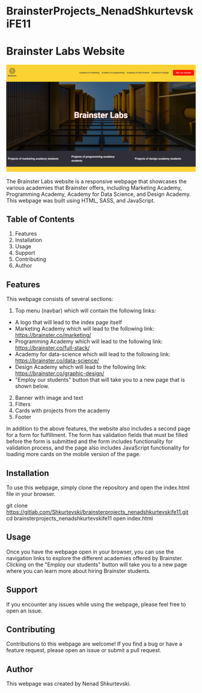 # BrainsterProjects_NenadShkurtevskiFE11

# Brainster Labs Website

<img src="./images/brainster-labs.png">

The Brainster Labs website is a responsive webpage that showcases the various academies that Brainster offers, including Marketing Academy, Programming Academy, Academy for Data Science, and Design Academy. This webpage was built using HTML, SASS, and JavaScript.

## Table of Contents

1. Features
2. Installation
3. Usage
4. Support
5. Contributing
6. Author


## Features

This webpage consists of several sections:

1. Top menu (navbar) which will contain the following links:

- A logo that will lead to the index page itself
- Marketing Academy which will lead to the following link: https://brainster.co/marketing/
- Programming Academy which will lead to the following link: https://brainster.co/full-stack/
- Academy for data-science which will lead to the following link: https://brainster.co/data-science/
- Design Academy which will lead to the following link: https://brainster.co/graphic-design/
- "Employ our students" button that will take you to a new page that is shown below.

2. Banner with image and text
3. Filters
4. Cards with projects from the academy
5. Footer

In addition to the above features, the website also includes a second page for a form for fulfillment. The form has validation fields that must be filled before the form is submitted and the form includes functionality for validation process, and the page also includes JavaScript functionality for loading more cards on the mobile version of the page.

## Installation

To use this webpage, simply clone the repository and open the index.html file in your browser.

git clone https://gitlab.com/Shkurtevski/brainsterprojects_nenadshkurtevskife11.git
cd brainsterprojects_nenadshkurtevskife11
open index.html

## Usage

Once you have the webpage open in your browser, you can use the navigation links to explore the different academies offered by Brainster. Clicking on the "Employ our students" button will take you to a new page where you can learn more about hiring Brainster students.

## Support

If you encounter any issues while using the webpage, please feel free to open an issue.

## Contributing

Contributions to this webpage are welcome! If you find a bug or have a feature request, please open an issue or submit a pull request.

## Author

This webpage was created by Nenad Shkurtevski.
